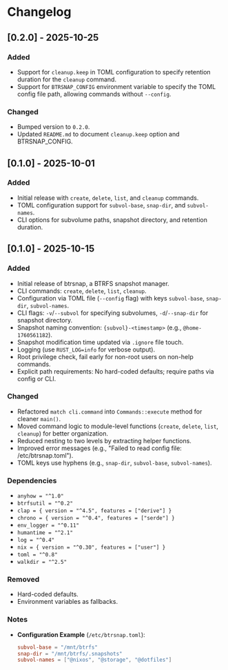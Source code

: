 # Changelog

## [0.2.0] - 2025-10-25

### Added

- Support for `cleanup.keep` in TOML configuration to specify retention duration
  for the `cleanup` command.
- Support for `BTRSNAP_CONFIG` environment variable to specify the TOML config
  file path, allowing commands without `--config`.

### Changed

- Bumped version to `0.2.0`.
- Updated `README.md` to document `cleanup.keep` option and BTRSNAP_CONFIG.

## [0.1.0] - 2025-10-01

### Added

- Initial release with `create`, `delete`, `list`, and `cleanup` commands.
- TOML configuration support for `subvol-base`, `snap-dir`, and `subvol-names`.
- CLI options for subvolume paths, snapshot directory, and retention duration.

## [0.1.0] - 2025-10-15

### Added

- Initial release of btrsnap, a BTRFS snapshot manager.
- CLI commands: `create`, `delete`, `list`, `cleanup`.
- Configuration via TOML file (`--config` flag) with keys `subvol-base`,
  `snap-dir`, `subvol-names`.
- CLI flags: `-v`/`--subvol` for specifying subvolumes, `-d`/`--snap-dir` for
  snapshot directory.
- Snapshot naming convention: `{subvol}-<timestamp>` (e.g., `@home-1760561182`).
- Snapshot modification time updated via `.ignore` file touch.
- Logging (use `RUST_LOG=info` for verbose output).
- Root privilege check, fail early for non-root users on non-help commands.
- Explicit path requirements: No hard-coded defaults; require paths via config
  or CLI.

### Changed

- Refactored `match cli.command` into `Commands::execute` method for cleaner
  `main()`.
- Moved command logic to module-level functions (`create`, `delete`, `list`,
  `cleanup`) for better organization.
- Reduced nesting to two levels by extracting helper functions.
- Improved error messages (e.g., "Failed to read config file:
  /etc/btrsnap.toml").
- TOML keys use hyphens (e.g., `snap-dir`, `subvol-base`, `subvol-names`).

### Dependencies

- `anyhow = "^1.0"`
- `btrfsutil = "^0.2"`
- `clap = { version = "^4.5", features = ["derive"] }`
- `chrono = { version = "^0.4", features = ["serde"] }`
- `env_logger = "^0.11"`
- `humantime = "^2.1"`
- `log = "^0.4"`
- `nix = { version = "^0.30", features = ["user"] }`
- `toml = "^0.8"`
- `walkdir = "^2.5"`

### Removed

- Hard-coded defaults.
- Environment variables as fallbacks.

### Notes

- **Configuration Example** (`/etc/btrsnap.toml`):
  ```toml
  subvol-base = "/mnt/btrfs"
  snap-dir = "/mnt/btrfs/.snapshots"
  subvol-names = ["@nixos", "@storage", "@dotfiles"]
  ```

